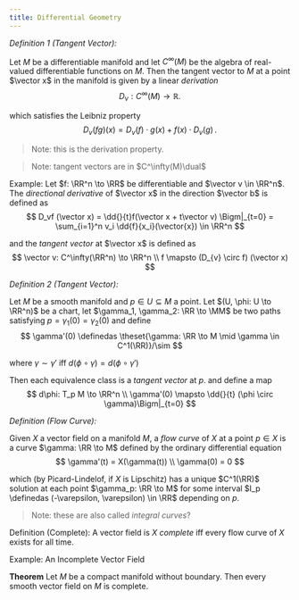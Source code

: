 ```yaml
---
title: Differential Geometry
---
```


*Definition 1 (Tangent Vector):*

Let $M$ be a differentiable manifold and let $C^\infty(M)$ be the algebra of real-valued differentiable functions on $M$. 
Then the tangent vector to $M$ at a point $\vector x$ in the manifold is given by a linear *derivation* 
$$
D_{v}: C^\infty (M)\rightarrow {\mathbb  {R}}.
$$

which satisfies the Leibniz property
$$ 
{\displaystyle D_{v}(f g)(x) =D_{v}(f)\cdot g(x)+f(x)\cdot D_{v}(g)\,.}
$$

> Note: this is the derivation property.

> Note: tangent vectors are in $C^\infty(M)\dual$


Example: 
Let $f: \RR^n \to \RR$ be differentiable and $\vector v \in \RR^n$. The *directional derivative* of $\vector x$ in the direction $\vector b$ is defined as
$$
D_vf (\vector x) = \dd{}{t}f(\vector x + t\vector v) \Bigm|_{t=0}
= \sum_{i=1}^n v_i \dd{f}{x_i}(\vector{x}) \in \RR^n
$$

and the *tangent vector* at $\vector x$ is defined as 
$$
\vector v: C^\infty(\RR^n) \to \RR^n \\
f \mapsto (D_{v} \circ f) (\vector x)
$$


*Definition 2 (Tangent Vector):*

Let $M$ be a smooth manifold and $p\in U \subseteq M$ a point. Let $(U, \phi: U \to \RR^n)$ be a chart, let $\gamma_1, \gamma_2: \RR \to \MM$ be two paths satisfying $p = \gamma_1(0) = \gamma_2(0)$  and define 
$$
\gamma'(0) \definedas \theset{\gamma: \RR \to M \mid \gamma \in C^1(\RR)}/\sim
$$

where $\gamma \sim \gamma'$ iff $d(\phi \circ \gamma) = d(\phi \circ \gamma')$

Then each equivalence class is a *tangent vector* at $p$. and define a map
$$
d\phi: T_p M \to \RR^n \\
\gamma'(0) \mapsto \dd{}{t} (\phi \circ \gamma)\Bigm|_{t=0}
$$

*Definition (Flow Curve):*

Given $X$ a vector field on a manifold $M$, a *flow curve* of $X$ at a point $p\in X$ is a curve $\gamma: \RR \to M$ defined by the ordinary differential equation
$$
\gamma'(t) = X(\gamma(t)) \\
\gamma(0) = 0
$$

which (by Picard-Lindelof, if $X$ is Lipschitz) has a unique $C^1(\RR)$ solution at each point $\gamma_p: \RR \to M$ for some interval $I_p \definedas (-\varepsilon, \varepsilon) \in \RR$ depending on $p$.

> Note: these are also called *integral curves*?

Definition (Complete):
A vector field is $X$ *complete* iff every flow curve of $X$ exists for all time.


Example: An Incomplete Vector Field



**Theorem**
Let $M$ be a compact manifold without boundary. Then every smooth vector field on $M$ is complete.